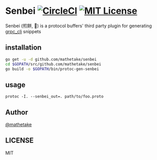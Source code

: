 # Senbei [![CircleCI](https://circleci.com/gh/mathetake/senbei.svg?style=svg)](https://circleci.com/gh/mathetake/senbei) [![MIT License](http://img.shields.io/badge/license-MIT-blue.svg?style=flat)](LICENSE)


Senbei (煎餅, 🍘) is a protocol buffers' third party plugin for generating [grpc_cli](https://github.com/grpc/grpc/blob/master/doc/command_line_tool.md) snippets


## installation

```bash
go get -u -d github.com/mathetake/senbei
cd $GOPATH/src/github.com/mathetake/senbei
go build -o $GOPATH/bin/protoc-gen-senbei
```

## usage

```$xslt
protoc -I. --senbei_out=. path/to/foo.proto
```

## Author

[@mathetake](https://twitter.com/mathetake)


## LICENSE
MIT
